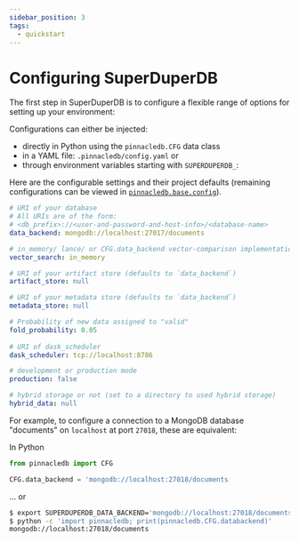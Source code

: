 ```yaml
---
sidebar_position: 3
tags:
  - quickstart
---
```


# Configuring SuperDuperDB

The first step in SuperDuperDB is to configure a flexible range of options for setting
up your environment:

Configurations can either be injected:

- directly in Python using the `pinnacledb.CFG` data class
- in a YAML file: `.pinnacledb/config.yaml` or
- through environment variables starting with `SUPERDUPERDB_`:

Here are the configurable settings and their project defaults 
(remaining configurations can be viewed in [`pinnacledb.base.config`](https://github.com/SuperDuperDB/pinnacledb/blob/main/pinnacledb/base/config.py)).

```yaml
# URI of your database
# All URIs are of the form:
# <db_prefix>://<user-and-password-and-host-info>/<database-name>
data_backend: mongodb://localhost:27017/documents

# in_memory/ lance/ or CFG.data_backend vector-comparison implementation
vector_search: in_memory

# URI of your artifact store (defaults to `data_backend`)
artifact_store: null

# URI of your metadata store (defaults to `data_backend`)
metadata_store: null

# Probability of new data assigned to "valid"
fold_probability: 0.05
    
# URI of dask_scheduler
dask_scheduler: tcp://localhost:8786

# development or production mode
production: false

# hybrid storage or not (set to a directory to used hybrid storage)
hybrid_data: null
```

For example, to configure a connection to a MongoDB database "documents" on `localhost` at port `27018`, these are equivalent:

In Python

```python
from pinnacledb import CFG

CFG.data_backend = 'mongodb://localhost:27018/documents
```

... or

```bash
$ export SUPERDUPERDB_DATA_BACKEND='mongodb://localhost:27018/documents'
$ python -c 'import pinnacledb; print(pinnacledb.CFG.databackend)'
mongodb://localhost:27018/documents
```